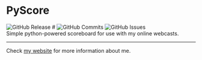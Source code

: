 # PyScore
![GitHub Release #](https://img.shields.io/github/v/release/gsl4295/PyScore?include_prereleases&sort=date&display_name=tag)
![GitHub Commits](https://img.shields.io/github/commit-activity/t/gsl4295/PyScore)
![GitHub Issues](https://img.shields.io/github/issues/gsl4295/PyScore)<br>
Simple python-powered scoreboard for use with my online webcasts.

---

Check [my website](https://gsl4295.github.io/me) for more information about me.
